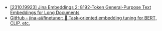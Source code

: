 

- [[2310.19923] Jina Embeddings 2: 8192-Token General-Purpose Text Embeddings for Long Documents](https://arxiv.org/abs/2310.19923)
- [GitHub - jina-ai/finetuner: :dart: Task-oriented embedding tuning for BERT, CLIP, etc.](https://github.com/jina-ai/finetuner)